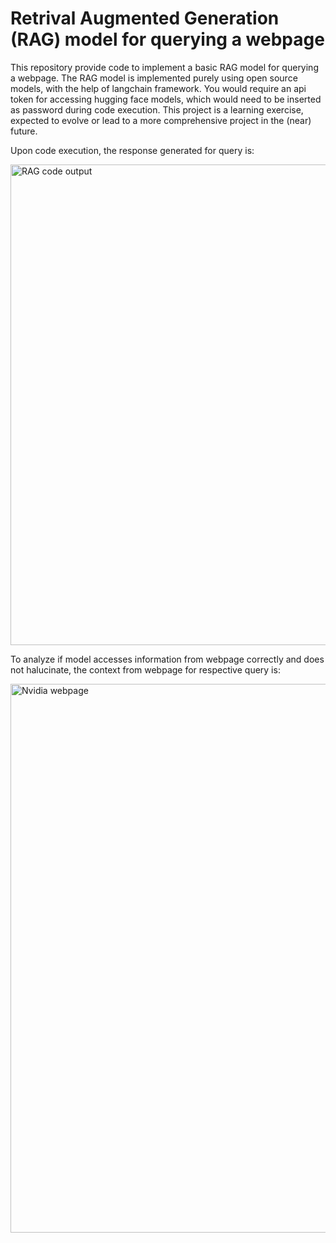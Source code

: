 # Retrival Augmented Generation (RAG) model for querying a webpage

This repository provide code to implement a basic RAG model for querying a webpage. The RAG model is implemented purely using open source models, with the help of langchain framework. You would require an api token for accessing hugging face models, which would need to be inserted as password during code execution. This project is a learning exercise, expected to evolve or lead to a more comprehensive project in the (near) future.


Upon code execution, the response generated for query is:

<img width="769" alt="RAG code output" src="https://github.com/VIJVIV/RAG_Webpage/assets/146338220/18989f0e-d99d-4f7c-b810-22c017214089">






To analyze if model accesses information from webpage correctly and does not halucinate, the context from webpage for respective query is:

<img width="878" alt="Nvidia webpage" src="https://github.com/VIJVIV/RAG_Webpage/assets/146338220/825424a0-a363-4040-a030-fc6e4312c9c3">

